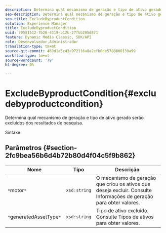 ```yaml
---
description: Determina qual mecanismo de geração e tipo de ativo gerado serão excluídos dos resultados de pesquisa.
seo-description: Determina qual mecanismo de geração e tipo de ativo gerado serão excluídos dos resultados de pesquisa.
seo-title: ExcludeByproductCondition
solution: Experience Manager
title: ExcludeByproductCondition
uuid: 70581512-7b26-4319-b12b-27fbb205d871
feature: Dynamic Media Classic, SDK/API
role: Desenvolvedor,Administrador
translation-type: tm+mt
source-git-commit: 469d1a5c43a972116a8a2efb0de5708800130a99
workflow-type: tm+mt
source-wordcount: '79'
ht-degree: 0%

---
```



# ExcludeByproductCondition{#excludebyproductcondition}

Determina qual mecanismo de geração e tipo de ativo gerado serão excluídos dos resultados de pesquisa.

Sintaxe

## Parâmetros {#section-2fc9bea56b6d4b72b80d4f04c5f9b862}

| Nome | Tipo | Descrição |
|---|---|---|
| `*`motor`*` | `xsd:string` | O mecanismo de geração que criou os ativos que deseja excluir. Consulte Informações de geração para obter valores. |
| `*`generatedAssetType`*` | `xsd:string` | Tipo de ativo excluído. Consulte Tipos de ativos para obter valores. |

